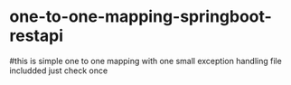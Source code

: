 # one-to-one-mapping-springboot-restapi
#this is simple one to one mapping with one small exception handling file includded just check once
